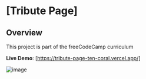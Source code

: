 # [Tribute Page]

## Overview 

This project is part of the freeCodeCamp curriculum

**Live Demo**: [https://tribute-page-ten-coral.vercel.app/]

![image](https://photos.app.goo.gl/HWz65M246RT21LVt6)

